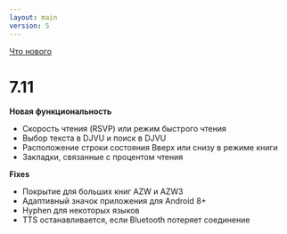 ```yaml
---
layout: main
version: 5
---
```

[Что нового](/wiki/what-is-new/ru)

# 7.11

__Новая функциональность__

* Скорость чтения (RSVP) или режим быстрого чтения
* Выбор текста в DJVU и поиск в DJVU
* Расположение строки состояния Вверх или снизу в режиме книги
* Закладки, связанные с процентом чтения

__Fixes__

* Покрытие для больших книг AZW и AZW3
* Адаптивный значок приложения для Android 8+
* Hyphen для некоторых языков
* TTS останавливается, если Bluetooth потеряет соединение


    
